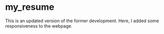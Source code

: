 # my_resume
This is an updated version of the former development. Here, I added some responsiveness to the webpage.
